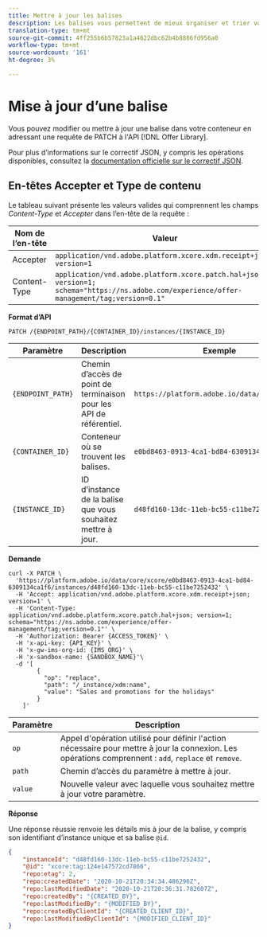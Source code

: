 ```yaml
---
title: Mettre à jour les balises
description: Les balises vous permettent de mieux organiser et trier vos offres.
translation-type: tm+mt
source-git-commit: 4ff255b6b57823a1a4622dbc62b4b8886fd956a0
workflow-type: tm+mt
source-wordcount: '161'
ht-degree: 3%

---
```


# Mise à jour d’une balise

Vous pouvez modifier ou mettre à jour une balise dans votre conteneur en adressant une requête de PATCH à l&#39;API [!DNL Offer Library].

Pour plus d’informations sur le correctif JSON, y compris les opérations disponibles, consultez la [documentation officielle sur le correctif JSON](http://jsonpatch.com/).

## En-têtes Accepter et Type de contenu

Le tableau suivant présente les valeurs valides qui comprennent les champs *Content-Type* et *Accepter* dans l’en-tête de la requête :

| Nom de l’en-tête | Valeur |
| ----------- | ----- |
| Accepter | `application/vnd.adobe.platform.xcore.xdm.receipt+json; version=1` |
| Content-Type | `application/vnd.adobe.platform.xcore.patch.hal+json; version=1; schema="https://ns.adobe.com/experience/offer-management/tag;version=0.1"` |

**Format d’API**

```http
PATCH /{ENDPOINT_PATH}/{CONTAINER_ID}/instances/{INSTANCE_ID}
```

| Paramètre | Description | Exemple |
| --------- | ----------- | ------- |
| `{ENDPOINT_PATH}` | Chemin d’accès de point de terminaison pour les API de référentiel. | `https://platform.adobe.io/data/core/xcore/` |
| `{CONTAINER_ID}` | Conteneur où se trouvent les balises. | `e0bd8463-0913-4ca1-bd84-6309134ca1f6` |
| `{INSTANCE_ID}` | ID d’instance de la balise que vous souhaitez mettre à jour. | `d48fd160-13dc-11eb-bc55-c11be7252432` |

**Demande**

```shell
curl -X PATCH \
  'https://platform.adobe.io/data/core/xcore/e0bd8463-0913-4ca1-bd84-6309134ca1f6/instances/d48fd160-13dc-11eb-bc55-c11be7252432' \
  -H 'Accept: application/vnd.adobe.platform.xcore.xdm.receipt+json; version=1' \
  -H 'Content-Type: application/vnd.adobe.platform.xcore.patch.hal+json; version=1; schema="https://ns.adobe.com/experience/offer-management/tag;version=0.1"' \
  -H 'Authorization: Bearer {ACCESS_TOKEN}' \
  -H 'x-api-key: {API_KEY}' \
  -H 'x-gw-ims-org-id: {IMS_ORG}' \
  -H 'x-sandbox-name: {SANDBOX_NAME}'\
  -d '[
        {
          "op": "replace",
          "path": "/_instance/xdm:name",
          "value": "Sales and promotions for the holidays"
        }
    ]'
```

| Paramètre | Description |
| --------- | ----------- |
| `op` | Appel d&#39;opération utilisé pour définir l&#39;action nécessaire pour mettre à jour la connexion. Les opérations comprennent : `add`, `replace` et `remove`. |
| `path` | Chemin d’accès du paramètre à mettre à jour. |
| `value` | Nouvelle valeur avec laquelle vous souhaitez mettre à jour votre paramètre. |

**Réponse**

Une réponse réussie renvoie les détails mis à jour de la balise, y compris son identifiant d’instance unique et sa balise `@id`.

```json
{
    "instanceId": "d48fd160-13dc-11eb-bc55-c11be7252432",
    "@id": "xcore:tag:124e147572cd7866",
    "repo:etag": 2,
    "repo:createdDate": "2020-10-21T20:34:34.486296Z",
    "repo:lastModifiedDate": "2020-10-21T20:36:31.782607Z",
    "repo:createdBy": "{CREATED_BY}",
    "repo:lastModifiedBy": "{MODIFIED_BY}",
    "repo:createdByClientId": "{CREATED_CLIENT_ID}",
    "repo:lastModifiedByClientId": "{MODIFIED_CLIENT_ID}"
}
```
